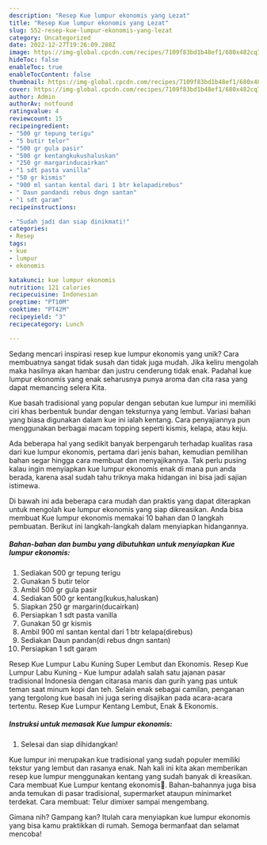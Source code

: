 ```yaml
---
description: "Resep Kue lumpur ekonomis yang Lezat"
title: "Resep Kue lumpur ekonomis yang Lezat"
slug: 552-resep-kue-lumpur-ekonomis-yang-lezat
category: Uncategorized
date: 2022-12-27T19:26:09.288Z
image: https://img-global.cpcdn.com/recipes/7109f83bd1b48ef1/680x482cq70/kue-lumpur-ekonomis-foto-resep-utama.jpg
hideToc: false
enableToc: true
enableTocContent: false
thumbnail: https://img-global.cpcdn.com/recipes/7109f83bd1b48ef1/680x482cq70/kue-lumpur-ekonomis-foto-resep-utama.jpg
cover: https://img-global.cpcdn.com/recipes/7109f83bd1b48ef1/680x482cq70/kue-lumpur-ekonomis-foto-resep-utama.jpg
author: Admin
authorAv: notfound
ratingvalue: 4
reviewcount: 15
recipeingredient:
- "500 gr tepung terigu"
- "5 butir telor"
- "500 gr gula pasir"
- "500 gr kentangkukushaluskan"
- "250 gr margarinducairkan"
- "1 sdt pasta vanilla"
- "50 gr kismis"
- "900 ml santan kental dari 1 btr kelapadirebus"
- " Daun pandandi rebus dngn santan"
- "1 sdt garam"
recipeinstructions:

- "Sudah jadi dan siap dinikmati!"
categories:
- Resep
tags:
- kue
- lumpur
- ekonomis

katakunci: kue lumpur ekonomis 
nutrition: 121 calories
recipecuisine: Indonesian
preptime: "PT10M"
cooktime: "PT42M"
recipeyield: "3"
recipecategory: Lunch

---
```





Sedang mencari inspirasi resep kue lumpur ekonomis yang unik? Cara membuatnya sangat tidak susah dan tidak juga mudah. Jika keliru mengolah maka hasilnya akan hambar dan justru cenderung tidak enak. Padahal kue lumpur ekonomis yang enak seharusnya punya aroma dan cita rasa yang dapat memancing selera Kita.





Kue basah tradisional yang popular dengan sebutan kue lumpur ini memiliki ciri khas berbentuk bundar dengan teksturnya yang lembut. Variasi bahan yang biasa digunakan dalam kue ini ialah kentang. Cara penyajiannya pun menggunakan berbagai macam topping seperti kismis, kelapa, atau keju.

Ada beberapa hal yang sedikit banyak berpengaruh terhadap kualitas rasa dari kue lumpur ekonomis, pertama dari jenis bahan, kemudian pemilihan bahan segar hingga cara membuat dan menyajikannya. Tak perlu pusing kalau ingin menyiapkan kue lumpur ekonomis enak di mana pun anda berada, karena asal sudah tahu triknya maka hidangan ini bisa jadi sajian istimewa.






Di bawah ini ada beberapa cara mudah dan praktis yang dapat diterapkan untuk mengolah kue lumpur ekonomis yang siap dikreasikan. Anda bisa membuat Kue lumpur ekonomis memakai 10 bahan dan 0 langkah pembuatan. Berikut ini langkah-langkah dalam menyiapkan hidangannya.

<!--inarticleads1-->

##### Bahan-bahan dan bumbu yang dibutuhkan untuk menyiapkan Kue lumpur ekonomis:

1. Sediakan 500 gr tepung terigu
1. Gunakan 5 butir telor
1. Ambil 500 gr gula pasir
1. Sediakan 500 gr kentang(kukus,haluskan)
1. Siapkan 250 gr margarin(ducairkan)
1. Persiapkan 1 sdt pasta vanilla
1. Gunakan 50 gr kismis
1. Ambil 900 ml santan kental dari 1 btr kelapa(direbus)
1. Sediakan  Daun pandan(di rebus dngn santan)
1. Persiapkan 1 sdt garam


Resep Kue Lumpur Labu Kuning Super Lembut dan Ekonomis. Resep Kue Lumpur Labu Kuning - Kue lumpur adalah salah satu jajanan pasar tradisional Indonesia dengan citarasa manis dan gurih yang pas untuk teman saat minum kopi dan teh. Selain enak sebagai camilan, penganan yang tergolong kue basah ini juga sering disajikan pada acara-acara tertentu. Resep Kue Lumpur Kentang Lembut, Enak &amp; Ekonomis. 

<!--inarticleads2-->

##### Instruksi untuk memasak Kue lumpur ekonomis:


1. Selesai dan siap dihidangkan!

Kue lumpur ini merupakan kue tradisional yang sudah populer memiliki tekstur yang lembut dan rasanya enak. Nah kali ini kita akan memberikan resep kue lumpur menggunakan kentang yang sudah banyak di kreasikan. Cara membuat Kue Lumpur kentang ekonomis🍘. Bahan-bahannya juga bisa anda temukan di pasar tradisional, supermarket ataupun minimarket terdekat. Cara membuat: Telur dimixer sampai mengembang. 

Gimana nih? Gampang kan? Itulah cara menyiapkan kue lumpur ekonomis yang bisa kamu praktikkan di rumah. Semoga bermanfaat dan selamat mencoba!
